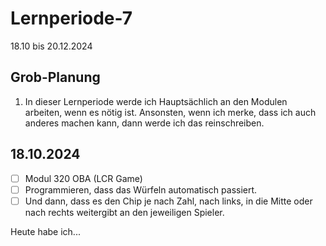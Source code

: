 # Lernperiode-7

18.10 bis 20.12.2024

## Grob-Planung

1. In dieser Lernperiode werde ich Hauptsächlich an den Modulen arbeiten, wenn es nötig ist. Ansonsten, wenn ich merke, dass ich auch anderes machen kann, dann werde ich das reinschreiben.

## 18.10.2024

- [ ] Modul 320 OBA (LCR Game)
- [ ] Programmieren, dass das Würfeln automatisch passiert.
- [ ] Und dann, dass es den Chip je nach Zahl, nach links, in die Mitte oder nach rechts weitergibt an den jeweiligen Spieler.

Heute habe ich...


